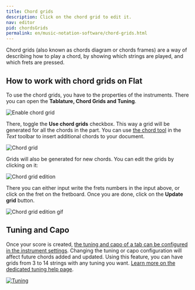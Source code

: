 ```yaml
---
title: Chord grids
description: Click on the chord grid to edit it.
nav: editor
pid: chordsGrids
permalink: en/music-notation-software/chord-grids.html
---
```


Chord grids (also known as chords diagram or chords frames) are a way of describing how to play a chord, by showing which strings are played, and which frets are pressed.

## How to work with chord grids on Flat

To use the chord grids, you have to the properties of the instruments. There you can open the **Tablature, Chord Grids and Tuning**. 

![Enable chord grid](/help/assets/img/editor/instrument-chordGrid.png)

There, toggle the **Use chord grids** checkbox. This way a grid will be generated for all the chords in the part. You can use [the chord tool](/help/en/music-notation-software/chords.html) in the _Text_ toolbar to insert additional chords to your document.

![Chord grid](/help/assets/img/editor/chordGrid.png)

Grids will also be generated for new chords. You can edit the grids by clicking on it: 

![Chord grid edition](/help/assets/img/editor/chordGrid-edition.png)

There you can either input write the frets numbers in the input above, or click on the fret on the fretboard. 
Once you are done, click on the **Update grid** button. 

![Chord grid edition gif](/help/assets/img/editor/chordGrid-edition.gif)

## Tuning and Capo

Once your score is created, [the tuning and capo of a tab can be configured in the instrument settings](/help/en/music-notation-software/tuning.html). Changing the tuning or capo configuration will affect future chords added and updated. Using this feature, you can have grids from 3 to 14 strings with any tuning you want. [Learn more on the dedicated tuning help page](/help/en/music-notation-software/tuning.html).

[![Tuning](/help/assets/img/editor/tab-settings.png)](/help/en/music-notation-software/tuning.html)